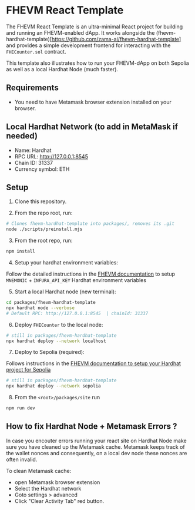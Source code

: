 # FHEVM React Template

The FHEVM React Template is an ultra-minimal React project for building and running an FHEVM-enabled dApp.
It works alongside the (fhevm-hardhat-template)[https://github.com/zama-ai/fhevm-hardhat-template]
and provides a simple development frontend for interacting with the `FHECounter.sol` contract.

This template also illustrates how to run your FHEVM-dApp on both Sepolia as well as a local Hardhat Node (much faster).

## Requirements

- You need to have Metamask browser extension installed on your browser.

## Local Hardhat Network (to add in MetaMask if needed)

- Name: Hardhat
- RPC URL: http://127.0.0.1:8545
- Chain ID: 31337
- Currency symbol: ETH

## Setup

1. Clone this repository.

2. From the repo root, run:
```sh
# Clones fhevm-hardhat-template into packages/, removes its .git
node ./scripts/preinstall.mjs
```

3. From the root repo, run:
```sh
npm install
```

4. Setup your hardhat environment variables:

Follow the detailed instructions in the [FHEVM documentation](https://docs.zama.ai/protocol/solidity-guides/getting-started/setup#set-up-the-hardhat-configuration-variables-optional) to setup `MNEMONIC` + `INFURA_API_KEY` Hardhat environment variables

5. Start a local Hardhat node (new terminal):

```sh
cd packages/fhevm-hardhat-template
npx hardhat node --verbose
# Default RPC: http://127.0.0.1:8545  | chainId: 31337
```

6. Deploy `FHECounter` to the local node:

```sh
# still in packages/fhevm-hardhat-template
npx hardhat deploy --network localhost
```

7. Deploy to Sepolia (required):

Follows instructions in the [FHEVM documentation to setup your Hardhat project for Sepolia](https://docs.zama.ai/protocol/solidity-guides/getting-started/setup#set-up-the-hardhat-configuration-variables-optional)

```sh
# still in packages/fhevm-hardhat-template
npx hardhat deploy --network sepolia
```

8. From the `<root>/packages/site` run
```sh
npm run dev
```

## How to fix Hardhat Node + Metamask Errors ?

In case you encouter errors running your react site on Hardhat Node make sure you have cleaned up the Metamask cache.
Metamask keeps track of the wallet nonces and consequently, on a local dev node these nonces are often invalid. 

To clean Metamask cache:
- open Metamask browser extension
- Select the Hardhat network
- Goto settings > advanced
- Click "Clear Activity Tab" red button.